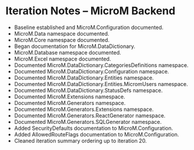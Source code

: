 # Iteration Notes – MicroM Backend

- Baseline established and MicroM.Configuration documented.
- MicroM.Data namespace documented.
- MicroM.Core namespace documented.
- Began documentation for MicroM.DataDictionary.
- MicroM.Database namespace documented.
- MicroM.Excel namespace documented.
- Documented MicroM.DataDictionary.CategoriesDefinitions namespace.
- Documented MicroM.DataDictionary.Configuration namespace.
- Documented MicroM.DataDictionary.Entities namespace.
- Documented MicroM.DataDictionary.Entities.MicromUsers namespace.
- Documented MicroM.DataDictionary.StatusDefs namespace.
- Documented MicroM.Extensions namespace.
- Documented MicroM.Generators namespace.
- Documented MicroM.Generators.Extensions namespace.
- Documented MicroM.Generators.ReactGenerator namespace.
- Documented MicroM.Generators.SQLGenerator namespace.
- Added SecurityDefaults documentation to MicroM.Configuration.
- Added AllowedRouteFlags documentation to MicroM.Configuration.
- Cleaned iteration summary ordering up to iteration 20.
